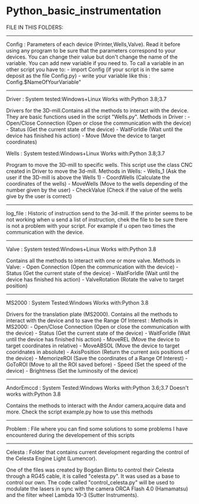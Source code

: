 # Python_basic_instrumentation

FILE IN THIS FOLDERS:

--------------------

Config : Parameters of each device (Printer,Wells,Valve). Read it before using any program to be sure that the parameters correspond to your devices. You can change their value but don't change the name of the variable. You can add new variable if you need to. To call a variable in an other script you have to:
	- import Config (if your script is in the same deposit as the file Config.py)
	- write your variable like this : Config.$NameOfYourVariable"

----------------------------------------------------

Driver : System tested:Windows+Linux   Works with:Python 3.8;3.7

Drivers for the 3D-mill.Contains all the methods to interact with the device. They are basic functions used in the script "Wells.py".
Methods in Driver :
	- Open/Close Connection (Open or close the communication with the device)
	- Status (Get the current state of the device)
	- WaitForIdle (Wait until the device has finished his action)
	- Move (Move the device to target coordinates)

Wells : System tested:Windows+Linux   Works with:Python 3.8;3.7

Program to move the 3D-mill to specific wells. This script use the class CNC created in Driver to move the 3d-mill.
Methods in Wells:
	- Wells_1 (Ask the user if the 3D-mill is above the Wells 1)
	- CoordWells (Calculate the coordinates of the wells)
	- MoveWells (Move to the wells depending of the number given by the user)
	- CheckValue (Check if the value of the wells give by the user is correct)

----------------------------------------------------

log_file : Historic of instruction send to the 3d-mill. If the printer seems to be not working when u send a list of instruction, chek the file to be sure there is not a problem with your script.
For example if u open two times the communication with the device.

----------------------------------------------------

Valve : System tested:Windows+Linux   Works with:Python 3.8

Contains all the methods to interact with one or more valve.
Methods in Valve:
	- Open Connection (Open the communication with the device)
	- Status (Get the current state of the device)
	- WaitForIdle (Wait until the device has finished his action)
	- ValveRotation (Rotate the valve to target position)

----------------------------------------------------

MS2000 : System Tested:Windows    Works with:Python 3.8

Drivers for the translation plate (MS2000). Contains all the methods to interact with the device and to save the Range Of Interest :
Methods in MS2000:
	- Open/Close Connection (Open or close the communication with the device)
	- Status (Get the current state of the device)
	- WaitForIdle (Wait until the device has finished his action)
	- MoveREL (Move the device to target coordinates in relative)
	- MoveABSOL (Move the device to target cooridnates in absolute)
	- AxisPosition (Return the current axis positions of the device)
	- MemorizeROI (Save the coordinates of a Range Of Interest)
	- GoToROI (Move to all the ROI saved before)
	- Speed (Set the speed of the device)
	- Brightness (Set the luminosity of the device)
	
---------------------------------------------------- 

AndorEmccd : System Tested:Windows   Works with:Python 3.6;3.7   Doesn't works with:Python 3.8

Contains the methods to interact with the Andor camera,acquire data and more. Check the script example.py how to use this methods

----------------------------------------------------
	
Problem : File where you can find some solutions to some problems I have encountered during the developement of this scripts

----------------------------------------------------

Celesta : Folder that contains current development regarding the control of the Celesta Engine Light (Lumencor).

One of the files was created by Bogdan Bintu to control their Celesta through a RG45 cable, it is called "celesta.py". It was used as a base to control our own.
The code called "control_celesta.py" will be used to modulate the lasers in sync with the camera ORCA Flash 4.0 (Hamamatsu) and the filter wheel Lambda 10-3 (Sutter Instruments).
